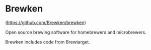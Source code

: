 # Brewken
(https://github.com/Brewken/brewken)

Open source brewing software for homebrewers and microbrewers.

Brewken includes code from Brewtarget.
